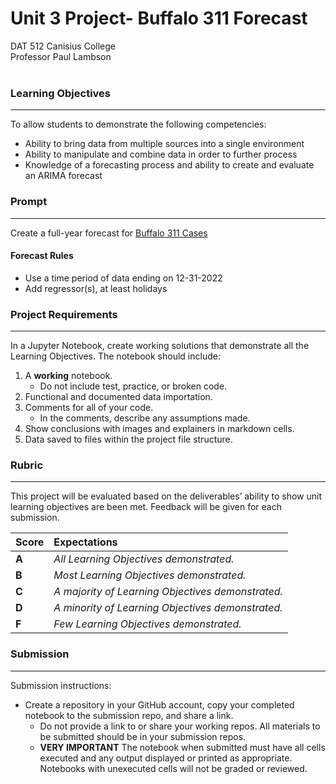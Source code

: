 # [](https://dxbhsrqyrr690.cloudfront.net/sidearm.nextgen.sites/canisius.sidearmsports.com/images/responsive_2021/logo_main.svg) Unit 3 Project- Buffalo 311 Forecast
DAT 512 Canisius College <br>
Professor Paul Lambson<br>
<br>
### Learning Objectives
---
To allow students to demonstrate the following competencies:

- Ability to bring data from multiple sources into a single environment
- Ability to manipulate and combine data in order to further process
- Knowledge of a forecasting process and ability to create and evaluate an ARIMA forecast

### Prompt
---
Create a full-year forecast for  [Buffalo 311 Cases](https://data.buffalony.gov/Quality-of-Life/311-Service-Requests/whkc-e5vr)
#### Forecast Rules
- Use a time period of data ending on 12-31-2022
- Add regressor(s), at least holidays
### Project Requirements
---
In a Jupyter Notebook, create working solutions that demonstrate all the Learning Objectives. The notebook should include:

1. A **working** notebook.
   - Do not include test, practice, or broken code.
2. Functional and documented data importation. 
3. Comments for all of your code.
   - In the comments, describe any assumptions made.
4. Show conclusions with images and explainers in markdown cells.
5. Data saved to files within the project file structure.
### Rubric
---
This project will be evaluated based on the deliverables’ ability to show unit learning objectives are been met. Feedback will be given for each submission.

Score | Expectations
:--- | :---
**A** | _All Learning Objectives demonstrated._
**B** | _Most Learning Objectives demonstrated._
**C** | _A majority of Learning Objectives demonstrated._
**D** | _A minority of Learning Objectives demonstrated._
**F** | _Few Learning Objectives demonstrated._

### Submission
---
Submission instructions:
- Create a repository in your GitHub account, copy your completed notebook to the submission repo, and share a link. 
  - Do not provide a link to or share your working repos. All materials to be submitted should be in your submission repos.
  - **VERY IMPORTANT** The notebook when submitted must have all cells executed and any output displayed or printed as appropriate. Notebooks with unexecuted cells will not be graded or reviewed.
